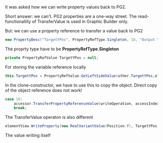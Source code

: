 It was asked how we can write property values back to PG2. 

Short answer: we can't. PG2 properties are a one-way street. The read-functionallity of TransferValue is used in Graphic Builder only.

But: we can use a property reference to transfer a value back to PG2

```C#
new PropertyDesc("TargetYPos", PropertyRefType.Singleton, 18, "Output Y value.", "Interface"),
```
The proprty type have to be **PropertyRefType.Singleton**

```C#
private PropertyRefValue TargetYPos = null;
```
For storing the variable reference locally

```C#
this.TargetYPos = PropertyRefValue.GetLeftSideValue(other.TargetYPos,elementView);
```
In the clone-constructor, we have to use this to copy the object. Direct copy of the object reference does not work!

```C#
case 18:
    accessor.TransferPropertyReferenceValue(writeOperation, accessIndex, ref TargetYPos);
    break;
```
The TransferValue operaton is also different

```C#
elementView.WriteProperty(new RealVariantValue(Position.Y), TargetYPos);
```
The value writing itself
